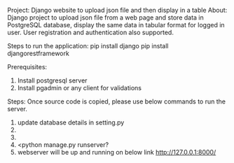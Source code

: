 Project: Django website to upload json file and then display in a table
About:
Django project to upload json file from a web page and store data in PostgreSQL database, display the same data in tabular
format for logged in user. User registration and authentication also supported.

Steps to run the application:
pip install django
pip install djangorestframework

Prerequisites:
1. Install postgresql server
2. Install pgadmin or any client for validations

Steps:
Once source code is copied, please use below commands to run the server.

1. update database details in setting.py
2. <python manage.py make migrations>
3. <python manage.py make migrate>
4. <python manage.py runserver?
5. webserver will be up and running on below link
http://127.0.0.1:8000/
